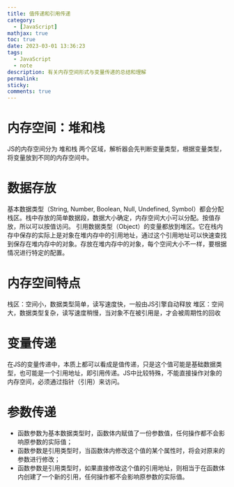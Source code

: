 ```yaml
---
title: 值传递和引用传递
category:
  - [JavaScript]
mathjax: true
toc: true
date: 2023-03-01 13:36:23
tags:
  - JavaScript
  - note
description: 有关内存空间形式与变量传递的总结和理解
permalink:
sticky:
comments: true
---
```

# 内存空间：堆和栈
JS的内存空间分为 堆和栈 两个区域，解析器会先判断变量类型，根据变量类型，将变量放到不同的内存空间中。
# 数据存放
基本数据类型（String, Number, Boolean, Null, Undefined, Symbol）都会分配栈区。栈中存放的简单数据段，数据大小确定，内存空间大小可以分配。按值存放，所以可以按值访问。
引用数据类型（Object）的变量都放到堆区。它在栈内存中保存的实际上是对象在堆内存中的引用地址，通过这个引用地址可以快速查找到保存在堆内存中的对象。存放在堆内存中的对象，每个空间大小不一样，要根据情况进行特定的配置。
# 内存空间特点
栈区：空间小，数据类型简单，读写速度快，一般由JS引擎自动释放
堆区：空间大，数据类型复杂，读写速度稍慢，当对象不在被引用是，才会被周期性的回收
# 变量传递
在JS的变量传递中，本质上都可以看成是值传递，只是这个值可能是基础数据类型，也可能是一个引用地址，即引用传递。JS中比较特殊，不能直接操作对象的内存空间，必须通过指针（引用）来访问。
# 参数传递
- 函数参数为基本数据类型时，函数体内赋值了一份参数值，任何操作都不会影响原参数的实际值；
- 函数参数是引用类型时，当函数体内修改这个值的某个属性时，将会对原来的参数进行修改；
- 函数参数是引用类型时，如果直接修改这个值的引用地址，则相当于在函数体内创建了一个新的引用，任何操作都不会影响原参数的实际值。
